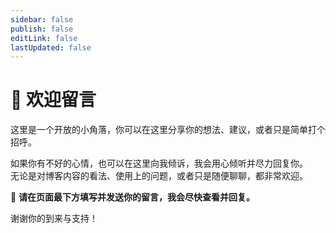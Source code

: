 ```yaml
---
sidebar: false
publish: false
editLink: false
lastUpdated: false
---
```


# 📝 欢迎留言

这里是一个开放的小角落，你可以在这里分享你的想法、建议，或者只是简单打个招呼。  

如果你有不好的心情，也可以在这里向我倾诉，我会用心倾听并尽力回复你。  
无论是对博客内容的看法、使用上的问题，或者只是随便聊聊，都非常欢迎。  

💌 **请在页面最下方填写并发送你的留言，我会尽快查看并回复。**

谢谢你的到来与支持！
